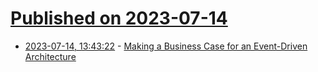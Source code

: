 # [Published on 2023-07-14](index.md)

* [2023-07-14, 13:43:22](https://lobste.rs/s/qznp5t/making_business_case_for_event_driven) - [Making a Business Case for an Event-Driven Architecture](https://encore.dev/blog/eda-business-case)
